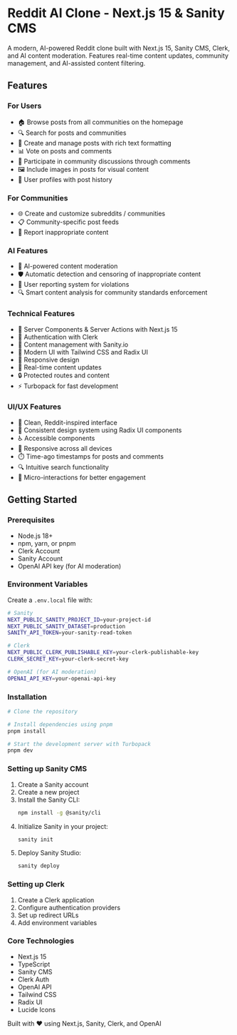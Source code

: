 # Reddit AI Clone - Next.js 15 & Sanity CMS

A modern, AI-powered Reddit clone built with Next.js 15, Sanity CMS, Clerk, and AI content moderation. Features real-time content updates, community management, and AI-assisted content filtering.


## Features

### For Users

- 🏠 Browse posts from all communities on the homepage
- 🔍 Search for posts and communities
- 📝 Create and manage posts with rich text formatting
- 📊 Vote on posts and comments
- 💬 Participate in community discussions through comments
- 🖼️ Include images in posts for visual content
- 👤 User profiles with post history

### For Communities

- 🌐 Create and customize subreddits / communities
- 📋 Community-specific post feeds
- 🚫 Report inappropriate content

### AI Features

- 🤖 AI-powered content moderation
- 🛡️ Automatic detection and censoring of inappropriate content
- 🚩 User reporting system for violations
- 🔍 Smart content analysis for community standards enforcement

### Technical Features

- 🚀 Server Components & Server Actions with Next.js 15
- 👤 Authentication with Clerk
- 📝 Content management with Sanity.io
- 🎨 Modern UI with Tailwind CSS and Radix UI
- 📱 Responsive design
- 🔄 Real-time content updates
- 🔒 Protected routes and content
- ⚡ Turbopack for fast development

### UI/UX Features

- 🎯 Clean, Reddit-inspired interface
- 🎨 Consistent design system using Radix UI components
- ♿ Accessible components
- 📱 Responsive across all devices
- ⏱️ Time-ago timestamps for posts and comments
- 🔍 Intuitive search functionality
- 💫 Micro-interactions for better engagement

## Getting Started

### Prerequisites

- Node.js 18+
- npm, yarn, or pnpm
- Clerk Account
- Sanity Account
- OpenAI API key (for AI moderation)

### Environment Variables

Create a `.env.local` file with:

```bash
# Sanity
NEXT_PUBLIC_SANITY_PROJECT_ID=your-project-id
NEXT_PUBLIC_SANITY_DATASET=production
SANITY_API_TOKEN=your-sanity-read-token

# Clerk
NEXT_PUBLIC_CLERK_PUBLISHABLE_KEY=your-clerk-publishable-key
CLERK_SECRET_KEY=your-clerk-secret-key

# OpenAI (for AI moderation)
OPENAI_API_KEY=your-openai-api-key
```

### Installation

```bash
# Clone the repository

# Install dependencies using pnpm
pnpm install

# Start the development server with Turbopack
pnpm dev

```

### Setting up Sanity CMS

1. Create a Sanity account
2. Create a new project
3. Install the Sanity CLI:
   ```bash
   npm install -g @sanity/cli
   ```
4. Initialize Sanity in your project:
   ```bash
   sanity init
   ```
5. Deploy Sanity Studio:
   ```bash
   sanity deploy
   ```

### Setting up Clerk

1. Create a Clerk application
2. Configure authentication providers
3. Set up redirect URLs
4. Add environment variables

### Core Technologies

- Next.js 15
- TypeScript
- Sanity CMS
- Clerk Auth
- OpenAI API
- Tailwind CSS
- Radix UI
- Lucide Icons

Built with ❤️ using Next.js, Sanity, Clerk, and OpenAI
